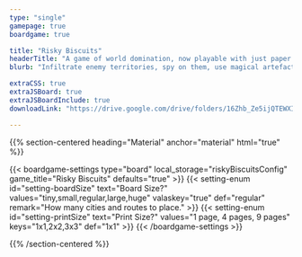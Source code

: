 ```yaml
---
type: "single"
gamepage: true
boardgame: true

title: "Risky Biscuits"
headerTitle: "A game of world domination, now playable with just paper and a pen."
blurb: "Infiltrate enemy territories, spy on them, use magical artefacts, and dominate the world."

extraCSS: true
extraJSBoard: true
extraJSBoardInclude: true
downloadLink: "https://drive.google.com/drive/folders/16Zhb_Ze5ijQTEWXIizQsO1SAh1xNXU9p"

---
```


{{% section-centered heading="Material" anchor="material" html="true" %}}

{{< boardgame-settings type="board" local_storage="riskyBiscuitsConfig" game_title="Risky Biscuits" defaults="true" >}}
  {{< setting-enum id="setting-boardSize" text="Board Size?" values="tiny,small,regular,large,huge" valaskey="true" def="regular" remark="How many cities and routes to place." >}}
  {{< setting-enum id="setting-printSize" text="Print Size?" values="1 page, 4 pages, 9 pages" keys="1x1,2x2,3x3" def="1x1" >}}
{{< /boardgame-settings >}}

{{% /section-centered %}}